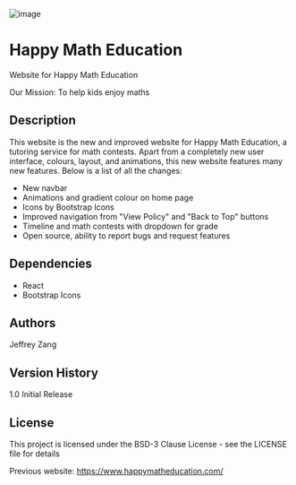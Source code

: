 ![image](https://user-images.githubusercontent.com/66485719/179431098-1b79965a-833d-4d40-a733-94bca64b57fc.png)

# Happy Math Education
Website for Happy Math Education

Our Mission: To help kids enjoy maths

## Description
This website is the new and improved website for Happy Math Education, a tutoring service for math contests. Apart from a completely new user interface, colours, layout, and animations, this new website features many new features. Below is a list of all the changes:
- New navbar
- Animations and gradient colour on home page
- Icons by Bootstrap Icons
- Improved navigation from "View Policy" and "Back to Top" buttons
- Timeline and math contests with dropdown for grade
- Open source, ability to report bugs and request features

## Dependencies
- React
- Bootstrap Icons

## Authors
Jeffrey Zang

## Version History
1.0
Initial Release

## License
This project is licensed under the BSD-3 Clause License - see the LICENSE file for details

Previous website: https://www.happymatheducation.com/
